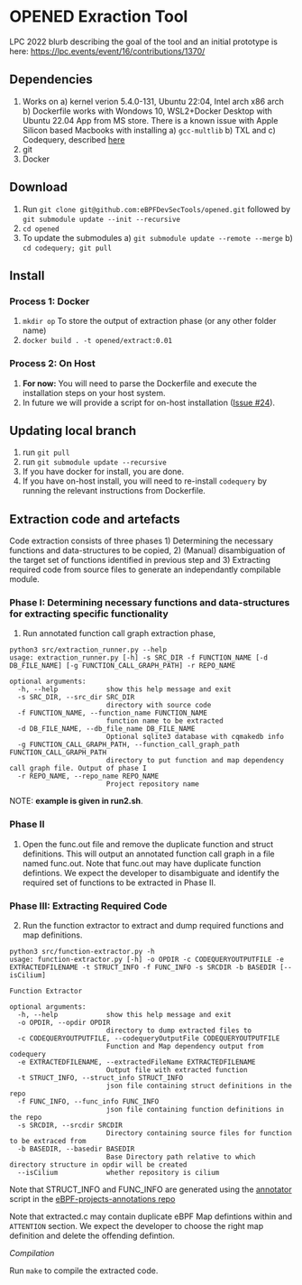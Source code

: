 # OPENED Exraction Tool

LPC 2022 blurb describing the goal of the tool and an initial prototype is here: https://lpc.events/event/16/contributions/1370/ 
 
## Dependencies
 1. Works on a) kernel verion 5.4.0-131, Ubuntu 22:04, Intel arch x86 arch b) Dockerfile works with Wondows 10, WSL2+Docker Desktop with Ubuntu 22.04 App from MS store. There is a known issue with Apple Silicon based Macbooks with installing a) ``gcc-multlib`` b) TXL and c) Codequery, described [here](https://github.com/eBPFDevSecTools/opened/issues/37)
 2. git
 3. Docker
 
## Download
 1. Run ``git clone git@github.com:eBPFDevSecTools/opened.git`` followed by ``git submodule update --init --recursive``
 2. ``cd opened``
 3. To update the submodules a) ``git submodule update --remote --merge`` b) ``cd codequery; git pull``
 
## Install 
### Process 1: Docker
 1. ``mkdir op`` To store the output of extraction phase (or any other folder name)
 2. ``docker build . -t opened/extract:0.01``

### Process 2: On Host
 1. **For now:** You will need to parse the Dockerfile and execute the installation steps on your host system.
 2. In future we will provide a script for on-host installation ([Issue #24](https://github.com/eBPFDevSecTools/opened/issues/24)).
 
## Updating local branch
 1. run ``git pull``
 2. run ``git submodule update --recursive`` 
 3. If you have docker for install, you are done. 
 4. If you have on-host install, you will need to re-install ``codequery`` by running the relevant instructions from Dockerfile.

## Extraction code and artefacts
Code extraction consists of three phases 1) Determining the necessary functions and data-structures to be copied, 2) (Manual) disambiguation of the target set of functions identified in previous step and 3) Extracting required code from source files to generate an independantly compilable module.


### Phase I: Determining necessary functions and data-structures for extracting specific functionality
1. Run annotated function call graph extraction phase, 
```
python3 src/extraction_runner.py --help
usage: extraction_runner.py [-h] -s SRC_DIR -f FUNCTION_NAME [-d DB_FILE_NAME] [-g FUNCTION_CALL_GRAPH_PATH] -r REPO_NAME

optional arguments:
  -h, --help            show this help message and exit
  -s SRC_DIR, --src_dir SRC_DIR
                        directory with source code
  -f FUNCTION_NAME, --function_name FUNCTION_NAME
                        function name to be extracted
  -d DB_FILE_NAME, --db_file_name DB_FILE_NAME
                        Optional sqlite3 database with cqmakedb info
  -g FUNCTION_CALL_GRAPH_PATH, --function_call_graph_path FUNCTION_CALL_GRAPH_PATH
                        directory to put function and map dependency call graph file. Output of phase I
  -r REPO_NAME, --repo_name REPO_NAME
                        Project repository name

```
NOTE:  **example is given in run2.sh**.

### Phase II
1. Open the func.out file and remove the duplicate function and struct definitions.  This will output an annotated function call graph in a file named func.out. Note that func.out may have duplicate function defintions. We expect the developer to disambiguate and identify the required set of functions to be extracted in Phase II.

### Phase III: Extracting Required Code
2. Run the function extractor to extract and dump required functions and map definitions.

```
python3 src/function-extractor.py -h
usage: function-extractor.py [-h] -o OPDIR -c CODEQUERYOUTPUTFILE -e EXTRACTEDFILENAME -t STRUCT_INFO -f FUNC_INFO -s SRCDIR -b BASEDIR [--isCilium]

Function Extractor

optional arguments:
  -h, --help            show this help message and exit
  -o OPDIR, --opdir OPDIR
                        directory to dump extracted files to
  -c CODEQUERYOUTPUTFILE, --codequeryOutputFile CODEQUERYOUTPUTFILE
                        Function and Map dependency output from codequery
  -e EXTRACTEDFILENAME, --extractedFileName EXTRACTEDFILENAME
                        Output file with extracted function
  -t STRUCT_INFO, --struct_info STRUCT_INFO
                        json file containing struct definitions in the repo
  -f FUNC_INFO, --func_info FUNC_INFO
                        json file containing function definitions in the repo
  -s SRCDIR, --srcdir SRCDIR
                        Directory containing source files for function to be extraced from
  -b BASEDIR, --basedir BASEDIR
                        Base Directory path relative to which directory structure in opdir will be created
  --isCilium            whether repository is cilium
```
Note that  STRUCT_INFO and FUNC_INFO are generated using the [annotator](https://github.com/eBPFDevSecTools/ebpf-projects-annotations/blob/master/ANNOTATION_GENERATOR.md) script in the [eBPF-projects-annotations repo](https://github.com/eBPFDevSecTools/ebpf-projects-annotations) 

Note that extracted.c may contain duplicate eBPF Map defintions within and ```ATTENTION``` section. We expect the developer to choose the right map definition and delete the offending defintion.


*Compilation*

Run `make` to compile the extracted code.
